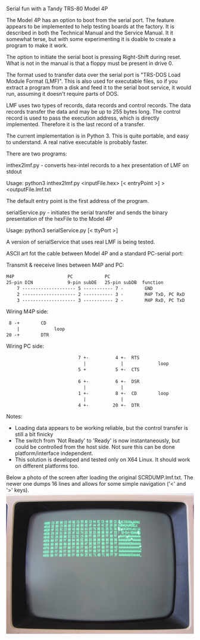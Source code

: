 Serial fun with a Tandy TRS-80 Model 4P

The Model 4P has an option to boot from the serial port. The feature appears to be implemented to help testing boards at the factory. It is described in both the Technical Manual and the Service Manual. It it somewhat terse, but with some experimenting it is doable to create a program to make it work.

The option to initiate the serial boot is pressing Right-Shift during reset. What is not in the manual is that a floppy must be present in drive 0. 

The format used to transfer data over the serial port is "TRS-DOS Load Module Format (LMF)". This is also used for executable files, so if you extract a program from a disk and feed it to the serial boot service, it would run, assuming it doesn't require parts of DOS.

LMF uses two types of records, data records and control records. The data records transfer the data and may be up to 255 bytes long. The control record is used to pass the execution address, which is directly implemented. Therefore it is the last record of a transfer.

The current implementation is in Python 3. This is quite portable, and easy to understand. A real native executable is probably faster.

There are two programs:

inthex2lmf.py - converts hex-intel records to a hex presentation of LMF on stdout

Usage:
  python3 inthex2lmf.py <inputFile.hex> [< entryPoint >] >  <outputFile.lmf.txt
  
  The default entry point is the first address of the program.

serialService.py - initiates the serial transfer and sends the binary presentation of the hexFile to the Model 4P

Usage: 
  python3 serialService.py <lmfFile> [< ttyPort >]


A version of serialService that uses real LMF is being tested.

ASCII art fot the cable between Model 4P and a standard PC-serial port:

Transmit & reeceive lines between M4P and PC:

   	M4P                    PC            PC
    25-pin DIN             9-pin subDE   25-pin subDB  function
        7 -------------------- 5 ----------- 7 -        GND
        2 -------------------- 2 ----------- 3 -        M4P TxD, PC RxD
        3 -------------------- 3 ----------- 2 -        M4P RxD, PC TxD

Wiring M4P side:

     8 -+        CD
        |             loop
    20 -+        DTR

Wiring PC side:
    
                               7 +-          4 +-  RTS
                                 |             |             loop
                               5 +           5 +-  CTS

                               6 +-          6 +-  DSR
                                 |             |
                               1 +-          8 +-  CD        loop
                                 |             |
                               4 +-         20 +-  DTR

Notes:

* Loading data appears to be working reliable, but the control transfer is still a bit finicky
* The switch from 'Not Ready' to 'Ready' is now instantaneously, but could be controlled from the host side. Not sure this can be done platform/interface independent.
* This solution is developed and tested only on X64 Linux. It should work on different platforms too.

Below a photo of the screen after loading the original SCRDUMP.lmf.txt. The newer one dumps 16 lines and allows for some simple navigation ('<' and '>' keys).
![Hex-ASCII dump of original 10 line SCRDUMP](./SCRNDUMP.jpg)
